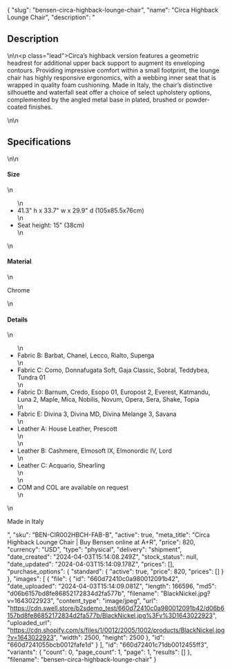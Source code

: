 {
  "slug": "bensen-circa-highback-lounge-chair",
  "name": "Circa Highback Lounge Chair",
  "description": "<h2>Description</h2>\n<!-- split -->\n<p class=\"lead\">Circa’s highback version features a geometric headrest for additional upper back support to augment its enveloping contours. Providing impressive comfort within a small footprint, the lounge chair has highly responsive ergonomics, with a webbing inner seat that is wrapped in quality foam cushioning. Made in Italy, the chair’s distinctive silhouette and waterfall seat offer a choice of select upholstery options, complemented by the angled metal base in plated, brushed or powder-coated finishes.  </p>\n<!-- split -->\n<h2>Specifications</h2>\n<!-- split -->\n<h4>Size</h4>\n<ul>\n<li>41.3\" h x 33.7\" w x 29.9\" d (105x85.5x76cm)</li>\n<li>Seat height: 15\" (38cm)</li>\n</ul>\n<h4>Material</h4>\n<p>Chrome</p>\n<h4>Details</h4>\n<ul>\n<li>Fabric B: Barbat, Chanel, Lecco, Rialto, Superga</li>\n<li>Fabric C: Como, Donnafugata Soft, Gaja Classic,  Sobral, Teddybea, Tundra 01</li>\n<li>Fabric D: Barnum, Credo, Esopo 01, Europost 2, Everest,  Katmandu, Luna 2, Maple, Mica, Nobilis, Novum, Opera, Sera, Shake, Topia </li>\n<li>Fabric E: Divina 3, Divina MD, Divina Melange 3, Savana</li>\n<li>Leather A: House Leather, Prescott<br>\n</li>\n<li>Leather B: Cashmere, Elmosoft IX, Elmonordic IV, Lord</li>\n<li>Leather C: Acquario, Shearling<br>\n</li>\n<li>COM and COL are available on request</li>\n</ul>\n<p>Made in Italy</p>",
  "sku": "BEN-CIR002HBCH-FAB-B",
  "active": true,
  "meta_title": "Circa Highback Lounge Chair | Buy Bensen online at A+R",
  "price": 820,
  "currency": "USD",
  "type": "physical",
  "delivery": "shipment",
  "date_created": "2024-04-03T15:14:08.249Z",
  "stock_status": null,
  "date_updated": "2024-04-03T15:14:09.178Z",
  "prices": [],
  "purchase_options": {
    "standard": {
      "active": true,
      "price": 820,
      "prices": []
    }
  },
  "images": [
    {
      "file": {
        "id": "660d72410c0a980012091b42",
        "date_uploaded": "2024-04-03T15:14:09.081Z",
        "length": 166596,
        "md5": "d06b6157bd8fe86852172834d2fa577b",
        "filename": "BlackNickel.jpg?v=1643022923",
        "content_type": "image/jpeg",
        "url": "https://cdn.swell.store/b2sdemo_test/660d72410c0a980012091b42/d06b6157bd8fe86852172834d2fa577b/BlackNickel.jpg%3Fv%3D1643022923",
        "uploaded_url": "https://cdn.shopify.com/s/files/1/0012/2005/1002/products/BlackNickel.jpg?v=1643022923",
        "width": 2500,
        "height": 2500
      },
      "id": "660d7241055bcb0012fafe1d"
    }
  ],
  "id": "660d72401c71db0012455ff3",
  "variants": {
    "count": 0,
    "page_count": 1,
    "page": 1,
    "results": []
  },
  "filename": "bensen-circa-highback-lounge-chair"
}